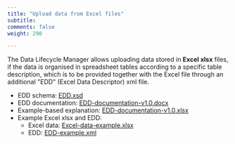 ```yaml
---
title: "Upload data from Excel files"
subtitle: 
comments: false
weight: 290

---
```


The Data Lifecycle Manager allows uploading data stored in **Excel xlsx** files, if the data is organised in spreadsheet tables according to a specific table description, which is to be provided together with the Excel file through an additional "EDD" (Excel Data Descriptor) xml file.

- EDD schema: [EDD.xsd](/dotstatsuite-documentation/using-dlm/upload-data/EDD.xsd)
- EDD documentation: [EDD-documentation-v1.0.docx](/dotstatsuite-documentation/using-dlm/upload-data/EDD-documentation-v1.0.docx)
- Example-based explanation: [EDD-documentation-v1.0.xlsx](/dotstatsuite-documentation/using-dlm/upload-data/EDD-documentation-v1.0.xlsx)
- Example Excel xlsx and EDD: 
  - Excel data: [Excel-data-example.xlsx](/dotstatsuite-documentation/using-dlm/upload-data/Excel-data-example.xlsx)
  - EDD: [EDD-example.xml](/dotstatsuite-documentation/using-dlm/upload-data/EDD-example.xml)
